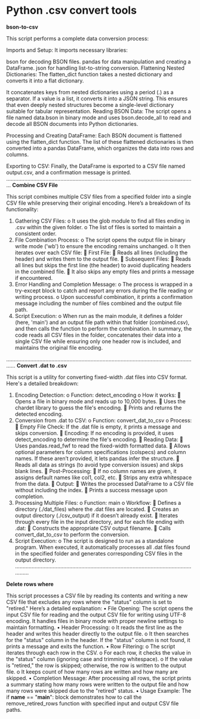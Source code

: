 # Python .csv convert tools

**bson-to-csv**

This script performs a complete data conversion process:

Imports and Setup:
It imports necessary libraries:

bson for decoding BSON files.
pandas for data manipulation and creating a DataFrame.
json for handling list-to-string conversion.
Flattening Nested Dictionaries:
The flatten_dict function takes a nested dictionary and converts it into a flat dictionary.

It concatenates keys from nested dictionaries using a period (.) as a separator.
If a value is a list, it converts it into a JSON string.
This ensures that even deeply nested structures become a single-level dictionary suitable for tabular representation.
Reading BSON Data:
The script opens a file named data.bson in binary mode and uses bson.decode_all to read and decode all BSON documents into Python dictionaries.

Processing and Creating DataFrame:
Each BSON document is flattened using the flatten_dict function.
The list of these flattened dictionaries is then converted into a pandas DataFrame, which organizes the data into rows and columns.

Exporting to CSV:
Finally, the DataFrame is exported to a CSV file named output.csv, and a confirmation message is printed.
………………………………………………………………………………………………………………
**Combine CSV File**

This script combines multiple CSV files from a specified folder into a single CSV file while preserving their original encoding. Here’s a breakdown of its functionality:
1.	Gathering CSV Files:
o	It uses the glob module to find all files ending in .csv within the given folder.
o	The list of files is sorted to maintain a consistent order.
2.	File Combination Process:
o	The script opens the output file in binary write mode ('wb') to ensure the encoding remains unchanged.
o	It then iterates over each CSV file:
	First File:
	Reads all lines (including the header) and writes them to the output file.
	Subsequent Files:
	Reads all lines but skips the first line (the header) to avoid duplicating headers in the combined file.
	It also skips any empty files and prints a message if encountered.
3.	Error Handling and Completion Message:
o	The process is wrapped in a try-except block to catch and report any errors during the file reading or writing process.
o	Upon successful combination, it prints a confirmation message including the number of files combined and the output file path.
4.	Script Execution:
o	When run as the main module, it defines a folder (here, 'main') and an output file path within that folder (combined.csv), and then calls the function to perform the combination.
In summary, the code reads all CSV files in the folder, concatenates their data into a single CSV file while ensuring only one header row is included, and maintains the original file encoding.

…………………………………………………………………………………………………………………
**Convert .dat to .csv**

This script is a utility for converting fixed-width .dat files into CSV format. Here's a detailed breakdown:
1.	Encoding Detection:
o	Function: detect_encoding
o	How it works:
	Opens a file in binary mode and reads up to 10,000 bytes.
	Uses the chardet library to guess the file's encoding.
	Prints and returns the detected encoding.
2.	Conversion from .dat to CSV:
o	Function: convert_dat_to_csv
o	Process:
	Empty File Check: If the .dat file is empty, it prints a message and skips conversion.
	Encoding: If no encoding is provided, it uses detect_encoding to determine the file's encoding.
	Reading Data:
	Uses pandas.read_fwf to read the fixed-width formatted data.
	Allows optional parameters for column specifications (colspecs) and column names. If these aren’t provided, it lets pandas infer the structure.
	Reads all data as strings (to avoid type conversion issues) and skips blank lines.
	Post-Processing:
	If no column names are given, it assigns default names like col1, col2, etc.
	Strips any extra whitespace from the data.
	Output:
	Writes the processed DataFrame to a CSV file without including the index.
	Prints a success message upon completion.
3.	Processing Multiple Files:
o	Function: main
o	Workflow:
	Defines a directory (./dat_files) where the .dat files are located.
	Creates an output directory (./csv_output) if it doesn’t already exist.
	Iterates through every file in the input directory, and for each file ending with .dat:
	Constructs the appropriate CSV output filename.
	Calls convert_dat_to_csv to perform the conversion.
4.	Script Execution:
o	The script is designed to run as a standalone program. When executed, it automatically processes all .dat files found in the specified folder and generates corresponding CSV files in the output directory.
………………………………………………………………………………………………………………

**Delete rows where**

This script processes a CSV file by reading its contents and writing a new CSV file that excludes any rows where the "status" column is set to "retired." Here’s a detailed explanation:
•	File Opening:
The script opens the input CSV file for reading and the output CSV file for writing using UTF-8 encoding. It handles files in binary mode with proper newline settings to maintain formatting.
•	Header Processing:
o	It reads the first line as the header and writes this header directly to the output file.
o	It then searches for the "status" column in the header. If the "status" column is not found, it prints a message and exits the function.
•	Row Filtering:
o	The script iterates through each row in the CSV.
o	For each row, it checks the value in the "status" column (ignoring case and trimming whitespace).
o	If the value is "retired," the row is skipped; otherwise, the row is written to the output file.
o	It keeps count of how many rows are written and how many are skipped.
•	Completion Message:
After processing all rows, the script prints a summary stating how many rows were written to the output file and how many rows were skipped due to the "retired" status.
•	Usage Example:
The if __name__ == "__main__": block demonstrates how to call the remove_retired_rows function with specified input and output CSV file paths.


